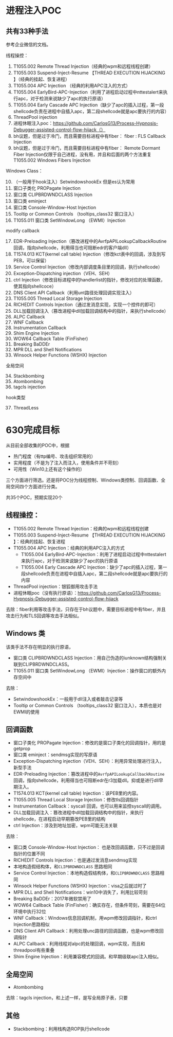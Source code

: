 # 进程注入POC

## 共有33种手法

参考企业微信的文档。

线程操控：

1. T1055.002 Remote Thread Injection（经典的wpm和远程线程创建）
2. T1055.003 Suspend-Inject-Resume 【THREAD EXECUTION HIJACKING 】（经典的挂起、恢复进程）
3. T1055.004 APC Injection	（经典的利用APC注入的方式）
4. T1055.004 EarlyBird-APC-Injection（利用了进程启动过程中nttestalert来执行apc，对于检测来说缺少了apc的执行原语）
5. T1055.004 Early Cascade APC Injection（缺少了apc的插入过程，第一段shellcode负责在进程中自插入apc，第二段shellcode就是apc要执行的内容）
6. ThreadPool injection 
7. 进程休眠注入poc：https://github.com/CarlosG13/Process-Hypnosis-Debugger-assisted-control-flow-hijack（）
8. bh议题，但是过于冷门，而且需要目标进程中有fiber： fiber : FLS Callback Injection
9. bh议题，但是过于冷门，而且需要目标进程中有fiber： Remote Dormant Fiber Injection仅限于自己进程，没有用，并且和后面的两个方法重复 T1055.002 Windows Fibers Injection

Windows Class：

10. （一般用于hook注入）SetwindowshookEx 但是es认为常用
11. 窗口子类化 PROPagate Injection
12. 窗口类 CLIPBRDWNDCLASS Injection
13. 窗口类 eminject
14. 窗口类 Console-Window-Host Injection
15. Tooltip or Common Controls （tooltips_class32 窗口注入）
16. T1055.011 窗口类 SetWindowLong （EWMI）Injection

modify callback 

17. EDR-Preloading Injection（篡改进程中的AvrfpAPILookupCallbackRoutine回调，指向shellcode，利用得当也可阻断edr的客户端dll）
18. T1574.013 KCT(kernel call table) Injection（修改kct表中的回调，涉及到写PEB，可以保留）
19. Service Control Injection（修改内部调度条目里的回调，执行shellcode）
20. Exception-Dispatching injection（VEH、SEH）
21. ctrl Injection（修改目标进程中的handlerlist的指针，修改对应的处理函数，使其指向shellcoce）
22. DNS Client API Callback（利用unt路径处理回调实现注入）
23. T1055.005 Thread Local Storage Injection
24. RICHEDIT Controls Injection（通过发消息实现，实现一个控件的即可）
25. DLL加载回调注入（篡改进程中dll加载回调结构中的指针，来执行shellcode）
26. ALPC Callback
27. WNF Callback
28. Instrumentation Callback
29. Shim Engine Injection
30.  WOW64 Callback Table (FinFisher)
31. Breaking BaDDEr
32. MPR DLL and Shell Notifications
33. Winsock Helper Functions (WSHX) Injection

全局空间

34. Stackbombing
35. Atombombing
36. tagcls injection

hook类型

37. ThreadLess

# 630完成目标

从目前全部收集的POC中，根据

- 热门程度（有ttp编号、攻击组织常用的）
- 实用程度（不是为了注入而注入，使用条件并不苛刻）
- 可用性（Win10上还有这个操作的）

三个方面进行筛选。还是将POC分为线程控制、Windows类控制、回调函数、全局空间四个方面进行分类。

共35个POC，预期实现20个

## 线程操控：

- T1055.002 Remote Thread Injection：经典的wpm和远程线程创建
- T1055.003 Suspend-Inject-Resume 【THREAD EXECUTION HIJACKING 】：经典的挂起、恢复进程
- T1055.004 APC Injection：经典的利用APC注入的方式
  - T1055.004 EarlyBird-APC-Injection：利用了进程启动过程中nttestalert来执行apc，对于检测来说缺少了apc的执行原语
  - T1055.004 Early Cascade APC Injection：缺少了apc的插入过程，第一段shellcode负责在进程中自插入apc，第二段shellcode就是apc要执行的内容
- ThreadPool injection：银狐御用攻击手法
- 进程休眠poc（没有执行原语）：https://github.com/CarlosG13/Process-Hypnosis-Debugger-assisted-control-flow-hijack

去除：fiber利用等攻击手法，只存在于bh议题中，需要目标进程中有fiber，并且攻击行为和TLS回调等攻击手法相似。

## Windows 类

该类手法不存在明显的执行原语，

- 窗口类 CLIPBRDWNDCLASS Injection：用自己伪造的iunknown结构强制关联到CLIPBRDWNDCLASS。
- T1055.011 窗口类 SetWindowLong （EWMI）Injection：操作窗口的额外内存空间中

去除：

- SetwindowshookEx：一般用于dll注入或者敲击记录等
- Tooltip or Common Controls （tooltips_class32 窗口注入），本质也是对EWMI的使用

## 回调函数

- 窗口子类化 PROPagate Injection：修改的是窗口子类化的回调指针，用的是getprop
- 窗口类 eminject：sendmsg实现的写原语
- Exception-Dispatching injection（VEH、SEH）：利用异常处理进行注入，新型手法
- EDR-Preloading Injection：篡改进程中的`AvrfpAPILookupCallbackRoutine`回调，指向shellcode，利用得当也可阻断edr在r3加载dll。抑或是进行dll早期注入。
- T1574.013 KCT(kernel call table) Injection：该PEB里的内容。
- T1055.005 Thread Local Storage Injection：修改tls回调指针
- Instrumentation Callback：syscall 回调，也可以用来监控syscall的调用。
- DLL加载回调注入：篡改进程中dll加载回调结构中的指针，来执行shellcode，在进程启动早期篡改PEB里的结构
- ctrl Injection：涉及到地址加密，wpm可能无法关联

去除：

- 窗口类 Console-Window-Host Injection： 也是改回调函数，只不过是回调指针的位置不同
- RICHEDIT Controls Injection：也是通过发消息sendmsg实现
-  本地构造假结构体，和`CLIPBRDWNDCLASS` 思路相同
- Service Control Injection：本地构造假结构体，和`CLIPBRDWNDCLASS` 思路相同
- Winsock Helper Functions (WSHX) Injection：visa之后就过时了
- MPR DLL and Shell Notifications：win10中消失了，利用比较苛刻
- Breaking BaDDEr：2017年微软禁用了
- WOW64 Callback Table (FinFisher)：确实存在，但条件苛刻，需要在64位环境中执行32位
- WNF Callback：Windows信息回调机制，用wpm修改回调指针，和ctrl Injection思路相似
- DNS Client API Callback：利用处理unc路径的回调函数，也是wpm修改回调指针
- ALPC Callback：利用线程对alpc的处理回调，wpm实现，而且和threadpool有些重叠
- Shim Engine Injection：利用兼容模式的回调。和早期级联apc注入相似。

## 全局空间

- Atombombing

去除：tagcls injection，和上述一样，是写全局原子表，只要

## 其他

- Stackbombing：利用栈构造ROP执行shellcode
